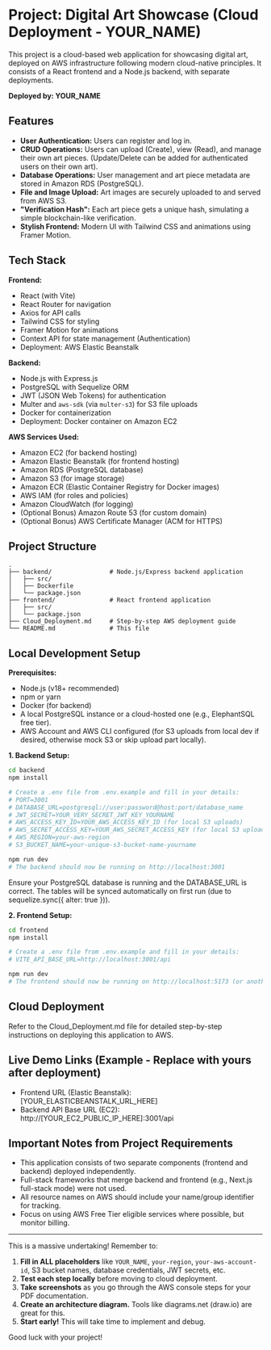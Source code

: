 # Project: Digital Art Showcase (Cloud Deployment - YOUR_NAME)

This project is a cloud-based web application for showcasing digital art, deployed on AWS infrastructure following modern cloud-native principles. It consists of a React frontend and a Node.js backend, with separate deployments.

**Deployed by: YOUR_NAME**

## Features

* **User Authentication:** Users can register and log in.
* **CRUD Operations:** Users can upload (Create), view (Read), and manage their own art pieces. (Update/Delete can be added for authenticated users on their own art).
* **Database Operations:** User management and art piece metadata are stored in Amazon RDS (PostgreSQL).
* **File and Image Upload:** Art images are securely uploaded to and served from AWS S3.
* **"Verification Hash":** Each art piece gets a unique hash, simulating a simple blockchain-like verification.
* **Stylish Frontend:** Modern UI with Tailwind CSS and animations using Framer Motion.

## Tech Stack

**Frontend:**
* React (with Vite)
* React Router for navigation
* Axios for API calls
* Tailwind CSS for styling
* Framer Motion for animations
* Context API for state management (Authentication)
* Deployment: AWS Elastic Beanstalk

**Backend:**
* Node.js with Express.js
* PostgreSQL with Sequelize ORM
* JWT (JSON Web Tokens) for authentication
* Multer and `aws-sdk` (via `multer-s3`) for S3 file uploads
* Docker for containerization
* Deployment: Docker container on Amazon EC2

**AWS Services Used:**
* Amazon EC2 (for backend hosting)
* Amazon Elastic Beanstalk (for frontend hosting)
* Amazon RDS (PostgreSQL database)
* Amazon S3 (for image storage)
* Amazon ECR (Elastic Container Registry for Docker images)
* AWS IAM (for roles and policies)
* Amazon CloudWatch (for logging)
* (Optional Bonus) Amazon Route 53 (for custom domain)
* (Optional Bonus) AWS Certificate Manager (ACM for HTTPS)

## Project Structure
```
.
├── backend/                # Node.js/Express backend application
│   ├── src/
│   ├── Dockerfile
│   └── package.json
├── frontend/               # React frontend application
│   ├── src/
│   └── package.json
├── Cloud_Deployment.md     # Step-by-step AWS deployment guide
└── README.md               # This file
```

## Local Development Setup

**Prerequisites:**
* Node.js (v18+ recommended)
* npm or yarn
* Docker (for backend)
* A local PostgreSQL instance or a cloud-hosted one (e.g., ElephantSQL free tier).
* AWS Account and AWS CLI configured (for S3 uploads from local dev if desired, otherwise mock S3 or skip upload part locally).

**1. Backend Setup:**
```bash
cd backend
npm install

# Create a .env file from .env.example and fill in your details:
# PORT=3001
# DATABASE_URL=postgresql://user:password@host:port/database_name
# JWT_SECRET=YOUR_VERY_SECRET_JWT_KEY_YOURNAME
# AWS_ACCESS_KEY_ID=YOUR_AWS_ACCESS_KEY_ID (for local S3 uploads)
# AWS_SECRET_ACCESS_KEY=YOUR_AWS_SECRET_ACCESS_KEY (for local S3 uploads)
# AWS_REGION=your-aws-region
# S3_BUCKET_NAME=your-unique-s3-bucket-name-yourname

npm run dev
# The backend should now be running on http://localhost:3001
```

Ensure your PostgreSQL database is running and the DATABASE_URL is correct. The tables will be synced automatically on first run (due to sequelize.sync({ alter: true })).

**2. Frontend Setup:**
```bash
cd frontend
npm install

# Create a .env file from .env.example and fill in your details:
# VITE_API_BASE_URL=http://localhost:3001/api

npm run dev
# The frontend should now be running on http://localhost:5173 (or another port shown by Vite)
```

## Cloud Deployment

Refer to the Cloud_Deployment.md file for detailed step-by-step instructions on deploying this application to AWS.

## Live Demo Links (Example - Replace with yours after deployment)

* Frontend URL (Elastic Beanstalk): [YOUR_ELASTICBEANSTALK_URL_HERE]
* Backend API Base URL (EC2): http://[YOUR_EC2_PUBLIC_IP_HERE]:3001/api

## Important Notes from Project Requirements

* This application consists of two separate components (frontend and backend) deployed independently.
* Full-stack frameworks that merge backend and frontend (e.g., Next.js full-stack mode) were not used.
* All resource names on AWS should include your name/group identifier for tracking.
* Focus on using AWS Free Tier eligible services where possible, but monitor billing.

---

This is a massive undertaking! Remember to:
1. **Fill in ALL placeholders** like `YOUR_NAME`, `your-region`, `your-aws-account-id`, S3 bucket names, database credentials, JWT secrets, etc.
2. **Test each step locally** before moving to cloud deployment.
3. **Take screenshots** as you go through the AWS console steps for your PDF documentation.
4. **Create an architecture diagram.** Tools like diagrams.net (draw.io) are great for this.
5. **Start early!** This will take time to implement and debug.

Good luck with your project! 